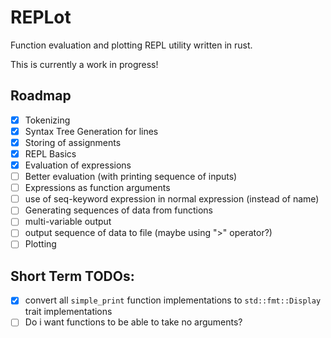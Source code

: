 # REPLot

Function evaluation and plotting REPL utility written in rust.

This is currently a work in progress!

## Roadmap
- [x] Tokenizing
- [x] Syntax Tree Generation for lines
- [x] Storing of assignments
- [x] REPL Basics
- [x] Evaluation of expressions
- [ ] Better evaluation (with printing sequence of inputs)
- [ ] Expressions as function arguments 
- [ ] use of seq-keyword expression in normal expression (instead of name)
- [ ] Generating sequences of data from functions
- [ ] multi-variable output
- [ ] output sequence of data to file (maybe using ">" operator?)
- [ ] Plotting

## Short Term TODOs:
- [x] convert all `simple_print` function implementations to `std::fmt::Display` trait implementations
- [ ] Do i want functions to be able to take no arguments?

